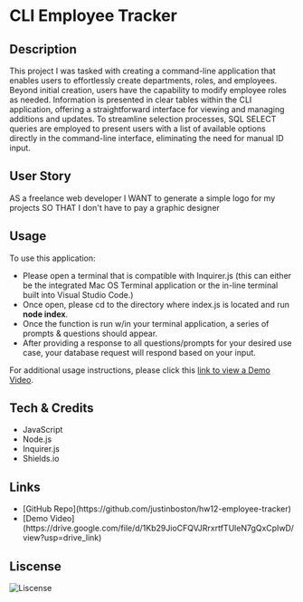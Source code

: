 # CLI Employee Tracker

## Description
This project I was tasked with creating a command-line application that enables users to effortlessly create departments, roles, and employees. Beyond initial creation, users have the capability to modify employee roles as needed. Information is presented in clear tables within the CLI application, offering a straightforward interface for viewing and managing additions and updates. To streamline selection processes, SQL SELECT queries are employed to present users with a list of available options directly in the command-line interface, eliminating the need for manual ID input.


## User Story

AS a freelance web developer
I WANT to generate a simple logo for my projects
SO THAT I don't have to pay a graphic designer


## Usage

To use this application: 
<ul>
<li> Please open a terminal that is compatible with Inquirer.js (this can either be the integrated Mac OS Terminal application or the in-line terminal built into Visual Studio Code.)</li>
<li> Once open, please cd to the directory where index.js is located and run <b>node index</b>.</li>
<li> Once the function is run w/in your terminal application, a series of prompts & questions should appear.</li>
<li> After providing a response to all questions/prompts for your desired use case, your database request will respond based on your input.</li>
</ul>

For additional usage instructions, please click this [link to view a Demo Video](https://drive.google.com/file/d/1Kb29JioCFQVJRrxrtfTUleN7gQxCpIwD/view?usp=drive_link).

## Tech & Credits

<ul>
<li> JavaScript </li>
<li> Node.js </li>
<li> Inquirer.js </li>
<li> Shields.io </li>
</ul>

## Links

<ul>
<li> [GitHub Repo](https://github.com/justinboston/hw12-employee-tracker)</li>
<li> [Demo Video] (https://drive.google.com/file/d/1Kb29JioCFQVJRrxrtfTUleN7gQxCpIwD/view?usp=drive_link)</li>
</ul>

## Liscense

![Liscense](https://img.shields.io/github/license/justinboston/hw12-employee-tracker)